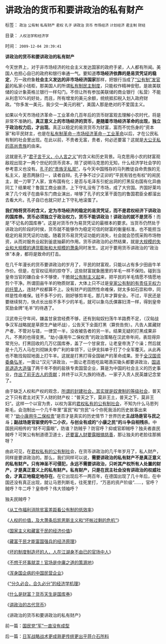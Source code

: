 # 讲政治的货币和要讲政治的私有财产

标签： `政治` `公有制` `私有财产` `君权` `孔子` `讲政治` `货币` `市场经济` `计划经济` `君主制` `财经` 

目录： `人权法学和经济学`

时间： `2009-12-04 20:39:41`

**讲政治的货币和要讲政治的私有财产**

今天世界上，对于非市场经济的社会主义发达国家的政府手紧，人人都有所闻。美国人也担心自已的政府和银行串通一气。要知道**市场经济依靠的是易货凭证的稳定**，万一政府象**社会主义发达的非市场经济国家**那样，把银行当成了[“公有制”发官薪](../../../2009/9/16/公有制计划经济是造成贫富差距的原因.md)的私家小钱柜，那美国人的所谓[私有制民主制度](../../../2009/9/5/私有制是全人类老百姓奋斗五千年的革命成果.md)，只能权作精神安慰。是故美联储的设计象英格兰银行一样勾门。不但让所有参加美联储的商业银行（私营）不能从利息10%的好处，而且，所有增发的美元余额，统统抵扣税入划入政府财政。“你多发一美元，我少交一美元的税”，美国人那是绝对的不爱国主义。

如果以今天市场经济革命－工业革命几百年后的货币财富观去理解小农时代，将是非常不准确的。**真正意义上的市场经济的货币，是随着市场经济革命的出现，独立于政治权力后，才出现**。真正以稳定的易货货币为财富，富而不忧伤身的“资本家”和平民财主，也是在[私有制革命－市场经济革命－工业革命](../../../2009/9/5/私有制是全人类老百姓奋斗五千年的革命成果.md)以后，才在公民私有制的社会里出现。在此以前，不贵者无富，贵者，何必还要富？这就是[大公无私的高尚贵族](../../../2009/9/12/大公无私是这样来的.md)的由来。

这就是孔子“[君子言于义，小人言之义](../../../2007/9/30/中国人的道德枷锁和个人财富原罪观.md)”的含义和历史背景。马克思用小农的财富观敌视出现才一两个世纪的货币资本，除了说明马克思的无知，什么经济学社会学的参考意义也没有。[孔子的“贵族无私观”](../../../2007/10/1/从《盐铁论》谈起中国人的私有财产原罪感.md)，与今天中国残存的马列教徒自命贵族的无私主义，是否两脉归一，读者自辩。孔子争不过少正卯的“平民有钱也有权”的闹民主，就一刀宰了人家，宣布国有化；是否与毛泽东引蛇出洞的打黑反右国有化异曲同工？结果呢？鲁国工商业崩溃，上下守礼没有了市场，成了大穷国。齐国好莱坞来了几个戏子在曲阜东门商业演出，啃够了孔子的文革干面包的鲁国君臣全都溜出去看大片。孔子自已也就只好上下守礼地滚蛋了。

**我们特将货币的含义，定为市场经济的稳定的易货凭证，而不是君权经济下讲政治的国库券。货币必须独立于政治权力，货币不能讲政治！讲政治的就不是货币**！而是“不记名的国库券”。这是对货币作为易货凭证的最根本的要求。当货币仍然处于讲政治的阶段的时侯，货币就不能够作为稳定可信的财富的衡量标准，也不能担当稳定的易货凭证的功能。随着货币易货凭证功能的消失，社会就会恐慌采购市场物资，从而对服务业起到釜底抽薪的作用。货币讲政治的必然结果，就是[大规模的失业和大规模的通货膨胀和大规模的萧条](../../../2007/12/3/人民币升值与我国恶性通货膨胀的“不正当关系“.md)同时发生。这对于要用货币讲政治的“政治体”本身，都将是致命的打击。

在几千年漫长的货币要讲政治的岁月了，平民的财富观，只能以占有多少田亩牛羊作价。但是，在官权征用的掠夺下，这些财富就象圈里的羊毛一样不保险。碰到当皇帝当官的嫌白金卡不够使，干脆就[公有制主义起](../../../2009/9/14/私有制和公有制之争.md)来，把平民的羊毛情愿不情愿地剪个干净。所谓田亩牛羊的物质财富，大体上只不过是[皇家公有制的有责任无权力的托管人](http://darthvad.blog.sohu.com/129535295.html)，连财产权都算不上。没有财产的固然性命难保，财太多如石崇和申，同样是性命难保。钱不多不少的，刚好够剪羊毛，那几年才算安全。不过，平民还是要继续努力，快点长出些不多不少的羊毛，就可以象乌氏倮寡妇清一样，得到皇帝奖励金牌“毛羊”的待遇了。

汉武帝元守年间，嫌盖甘泉宫经费不够，还有到匈奴扫荡牛羊路费不足，（汉匈战争汉军战略就是草原生产破坏战），公告天下全面打黑（算赀告赀）。凡告人匿藏财产者，不管对与错，一律赏一半，没收被告者的另一半。结果无疑的打黑成果非凡，不黑的也得变黑。“劫小康用牛二保权贵”的政治策略在汉武帝年间，表现得异常充分。打黑回收的几万亿国库券，盖了一个甘泉宫，让老皇帝洗了个澡；然后就是十几万人马在刘彻妹夫李广利的率领下，让伊支斜单于打了个全军覆灭。从此再也不敢找匈奴地面上打牛羊。这就是打黑打得全国破产的革命成果。至于[全汉国资委桑弘羊](../../../2009/2/12/西汉经济危机中的汉昭帝霍光新政.md)，一面让“汉元”讲政治，一面让老百姓吃盐喝酒买锄头都要讲政治，[国进民退造大造强](../../../2009/7/22/国企是否造大造强的内宅英雄.md)了两千年不倒的盐铁专卖国营企业，算是为中国的社会主义的历史事业，[作出了前无古人的贡献](../../../2009/8/1/放弃国企垄断去特权，让民企对税收作出贡献.md)；并终于以灭九族的待遇，一家子入贡人民英雄记念堂了。

由于缺乏人权和产权的观念，[所谓的封建社会，其实就是奴隶制的等级社会](../../../2009/11/16/奴隶制社会和古罗马.md)，普天之下只有君主对天下人财的财产权：“普天之下，莫非王土，普天之下，莫非王妇”。这样一个以官为贵，以权为富的[君权私有的公有制社会](../../../2009/9/14/历史蒙太奇的反垄断和社会主义公有制.md)，不知为什么马恩列斯毛，会泡制出一个几千年里“富民”和“穷民”斗个你死我活的历史故事出来呢？“[劫小康用牛二保权贵](../../../2009/10/13/两千年社稷延寿之九字真言.md)”是否才是真实的历史情节？世界历史**主战场是官与民之斗；副战场是官驱使的牛二小农，与创业有成的“小康之民”的斗争自相残杀**。中国民间相传的“财不可露眼”，防谁？防贼乎？防官呼？抑或官即贼呼？独夫者直民贼呼？可笑公有制道德卫道士，[还要富人财要露眼搞慈善](../../../2008/5/20/不要让企业的“被动摊派”变成“社会责任”.md)，那让独夫的老脸往那搁呀？

由此可见，在[君权私有的公有制社](../../../2009/9/14/历史蒙太奇的反垄断和社会主义公有制.md)会，在货币讲政治的几千年岁月了，私人财产，同样是要讲政治的。那么，我们同样可以说，**需要讲政治的私有财产不是真正意义的私有财产。只有神圣不可侵犯，永远不需要讲政治，只听其产权所有人处置的财产，才是真正意义上的私有财产。私有财产，只是在民主社会没有讲政治的权威社会，才真正地稳定地存在**。在它出现后不一两百年，在德国出现了几十年后，在中国还没有真正出现，就让马恩列斯毛，往死里打，“万恶的资产阶级”……，官呼？贼呼？牛二呼？皇帝呼？伟大领袖呼？

独夫民贼呼？

《[从工作福利消除贫富差距看公有制的低效率](../../../2009/11/28/从工作福利消除贫富差距看公有制的低效率.md)》

《[人权的价值，及大萧条后凯恩斯主义和“坏帐过剩的危机”](../../../2009/11/29/大萧条后凯恩斯主义和“坏帐过剩的危机”.md)》

《[国家主义和藏富于民的经济价值](../../../2009/11/30/国家主义和藏富于民的经济价值.md)》

《[藏富于民才能富国强兵的经济原理](../../../2009/12/1/藏富于民才能富国强兵的经济原理.md)》

《[坏的制度制造坏的人，人在江湖身不由已的官场中人](../../../2009/12/1/“人在江湖，身不由已”.md)》

《[不想干坏事就混！官场是中庸之道的策源地](../../../2009/12/2/混！中庸之道的策源地.md)》

《[浑身国企病的中国民营企业](../../../2009/12/2/浑身国企病的中国民营企业.md)》

《[“分久必合，合久必分”的经济学机理](../../../2009/12/3/“分久必合，合久必分”.md)》

《[什么是财富？货币天生是国库券](../../../2009/12/3/什么是财富？货币天生是国库券.md)》

《[讲政治的古代货币](../../../2009/12/4/讲政治的古代货币.md)》

《讲政治的货币和要讲政治的私有财产》



前一篇：[国民党“军”一直没有成型](../../../2009/12/4/国民党“军”一直没有成型.md)

后一篇：[日军战略战术更成熟更传统更出乎蒋介石所料](../../../2009/12/5/日军战略战术更成熟更传统更出乎蒋介石所料.md)